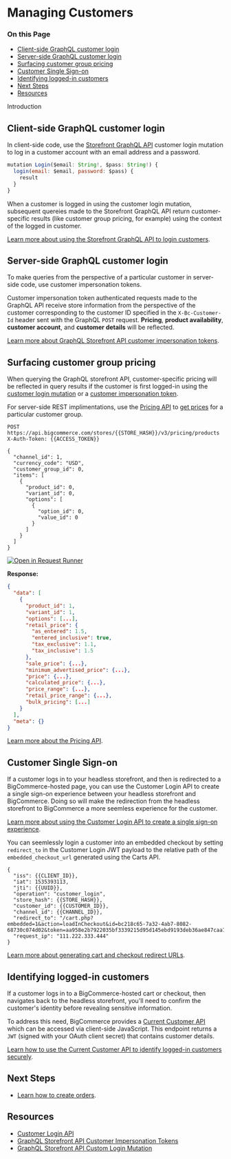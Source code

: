 # Managing Customers

<div class="otp" id="no-index">

### On this Page

- [Client-side GraphQL customer login](#client-side-graphql-customer-login)
- [Server-side GraphQL customer login](#server-side-graphql-customer-login)
- [Surfacing customer group pricing](#surfacing-customer-group-pricing)
- [Customer Single Sign-on](#customer-single-sign-on)
- [Identifying logged-in customers](#identifying-logged-in-customers)
- [Next Steps](#next-steps)
- [Resources](#resources)

</div>

Introduction

## Client-side GraphQL customer login

In client-side code, use the [Storefront GraphQL API](https://developer.bigcommerce.com/api-docs/storefront/graphql/graphql-storefront-api-overview) customer login mutation to log in a customer account with an email address and a password.

```js
mutation Login($email: String!, $pass: String!) {
  login(email: $email, password: $pass) {
    result
  }
}
```

When a customer is logged in using the customer login mutation, subsequent quereies made to the Storefront GraphQL API return customer-specific results (like customer group pricing, for example) using the context of the logged in customer.

[Learn more about using the Storefront GraphQL API to login customers](https://developer.bigcommerce.com/api-docs/storefront/graphql/graphql-storefront-api-overview#customer-login).

## Server-side GraphQL customer login

To make queries from the perspective of a particular customer in server-side code, use customer impersonation tokens.

Customer impersonation token authenticated requests made to the GraphQL API receive store information from the perspective of the customer corresponding to the customer ID specified in the `X-Bc-Customer-Id` header sent with the GraphQL `POST` request. **Pricing**, **product availability**, **customer account**, and **customer details** will be reflected.

[Learn more about GraphQL Storefront API customer impersonation tokens](https://developer.bigcommerce.com/api-docs/storefront/graphql/graphql-storefront-api-overview#customer-impersonation-tokens).

## Surfacing customer group pricing

When querying the GraphQL storefront API, customer-specific pricing will be reflected in query results if the customer is first logged-in using the [customer login mutation](#client-side-graphql-customer-login) or a [customer impersonation token](#server-side-graphql-customer-login).

For server-side REST implimentations, use the [Pricing API](https://developer.bigcommerce.com/api-reference/store-management/pricing) to [get prices](https://developer.bigcommerce.com/api-reference/store-management/pricing/products/get-prices) for a particular customer group.

```http
POST https://api.bigcommerce.com/stores/{{STORE_HASH}}/v3/pricing/products
X-Auth-Token: {{ACCESS_TOKEN}}

{
  "channel_id": 1,
  "currency_code": "USD",
  "customer_group_id": 0,
  "items": [
    {
      "product_id": 0,
      "variant_id": 0,
      "options": [
        {
          "option_id": 0,
          "value_id": 0
        }
      ]
    }
  ]
}
```

[![Open in Request Runner](https://storage.googleapis.com/bigcommerce-production-dev-center/images/Open-Request-Runner.svg)](https://developer.bigcommerce.com/api-reference/store-management/pricing/products/get-prices#requestrunner)

**Response:**

```json
{
  "data": [
    {
      "product_id": 1,
      "variant_id": 1,
      "options": [...],
      "retail_price": {
        "as_entered": 1.5,
        "entered_inclusive": true,
        "tax_exclusive": 1.1,
        "tax_inclusive": 1.5
      },
      "sale_price": {...},
      "minimum_advertised_price": {...},
      "price": {...},
      "calculated_price": {...},
      "price_range": {...},
      "retail_price_range": {...},
      "bulk_pricing": [...]
    }
  ],
  "meta": {}
}
```

[Learn more about the Pricing API](https://developer.bigcommerce.com/api-reference/store-management/pricing).

## Customer Single Sign-on

If a customer logs in to your headless storefront, and then is redirected to a BigCommerce-hosted page, you can use the Customer Login API to create a single sign-on experience between your headless storefront and BigCommerce. Doing so will make the redirection from the headless storefront to BigCommerce a more seemless experience for the customer.

[Learn more about using the Customer Login API to create a single sign-on experience](https://developer.bigcommerce.com/api-docs/storefront/current-customer-api).

You can seemlessly login a customer into an embedded checkout by setting `redirect_to` in the Customer Login JWT payload to the relative path of the `embedded_checkout_url` generated using the Carts API.

```
{
  "iss": {{CLIENT_ID}},
  "iat": 1535393113,
  "jti": {{UUID}},
  "operation": "customer_login",
  "store_hash": {{STORE_HASH}},
  "customer_id": {{CUSTOMER_ID}},
  "channel_id": {{CHANNEL_ID}},
  "redirect_to": "/cart.php?embedded=1&action=loadInCheckout&id=bc218c65-7a32-4ab7-8082-68730c074d02&token=aa958e2b7922035bf3339215d95d145ebd9193deb36ae847caa780aa2e003e4b",
  "request_ip": "111.222.333.444"
}
```

[Learn more about generating cart and checkout redirect URLs](%2Fapi-docs%2Fstorefronts%2Ftutorials%2Fredirect-urls).

## Identifying logged-in customers

If a customer logs in to a BigCommerce-hosted cart or checkout, then navigates back to the headless storefront, you'll need to confirm the customer's identity before revealing sensitive information.

To address this need, BigCommerce provides a [Current Customer API](https://developer.bigcommerce.com/api-docs/storefront/current-customer-api) which can be accessed via client-side JavaScript. This endpoint returns a `JWT` (signed with your OAuth client secret) that contains customer details.

[Learn how to use the Current Customer API to identify logged-in customers securely](https://developer.bigcommerce.com/api-docs/storefront/current-customer-api).



## Next Steps

* [Learn how to create orders](/api-docs/storefronts/guide/orders).

## Resources

* [Customer Login API](https://developer.bigcommerce.com/api-docs/storefront/customer-login-api)
* [GraphQL Storefront API Customer Impersonation Tokens](https://developer.bigcommerce.com/api-docs/storefront/graphql/graphql-storefront-api-overview#customer-impersonation-tokens)
* [GraphQL Storefront API Custom Login Mutation](https://developer.bigcommerce.com/api-docs/storefront/graphql/graphql-storefront-api-overview#customer-login)